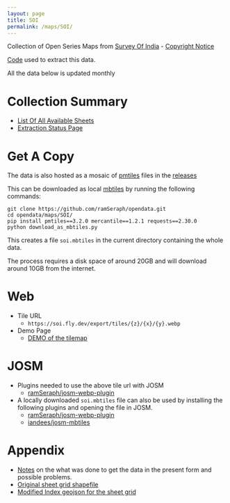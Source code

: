 ```yaml
---
layout: page
title: SOI
permalink: /maps/SOI/
---
```


Collection of Open Series Maps from [Survey Of India](https://onlinemaps.surveyofindia.gov.in) -  [Copyright Notice](https://surveyofindia.gov.in/pages/copyright-policy)

[Code](https://github.com/ramSeraph/opendata/tree/master/maps/SOI) used to extract this data.

All the data below is updated monthly

# Collection Summary
* [List Of All Available Sheets](sheets)
* [Extraction Status Page](status)

# Get A Copy
The data is also hosted as a mosaic of [pmtiles](https://protomaps.com/docs/pmtiles) files in the [releases](https://github.com/ramSeraph/opendata/releases/tag/soi-latest)

This can be downloaded as local [mbtiles](https://docs.mapbox.com/help/glossary/mbtiles/) by running the following commands:


```
git clone https://github.com/ramSeraph/opendata.git
cd opendata/maps/SOI/
pip install pmtiles==3.2.0 mercantile==1.2.1 requests==2.30.0
python download_as_mbtiles.py

```


This creates a file `soi.mbtiles` in the current directory containing the whole data.

The process requires a disk space of around 20GB and will download around 10GB from the internet.

# Web
* Tile URL
  * `https://soi.fly.dev/export/tiles/{z}/{x}/{y}.webp`
* Demo Page
  * [DEMO of the tilemap](compare)

# JOSM
* Plugins needed to use the above tile url with JOSM
  * [ramSeraph/josm-webp-plugin](https://github.com/ramSeraph/josm-webp-plugin)
* A locally downloaded `soi.mbtiles` file can also be used by installing the following plugins and opening the file in JOSM.
  * [ramSeraph/josm-webp-plugin](https://github.com/ramSeraph/josm-webp-plugin)
  * [iandees/josm-mbtiles](https://github.com/iandees/josm-mbtiles)

# Appendix
* [Notes](notes) on the what was done to get the data in the present form and possible problems.
* [Original sheet grid shapefile](https://storage.googleapis.com/soi_data/raw/OSM_SHEET_INDEX.zip)
* [Modified Index geojson for the sheet grid](https://storage.googleapis.com/soi_data/index.geojson)

